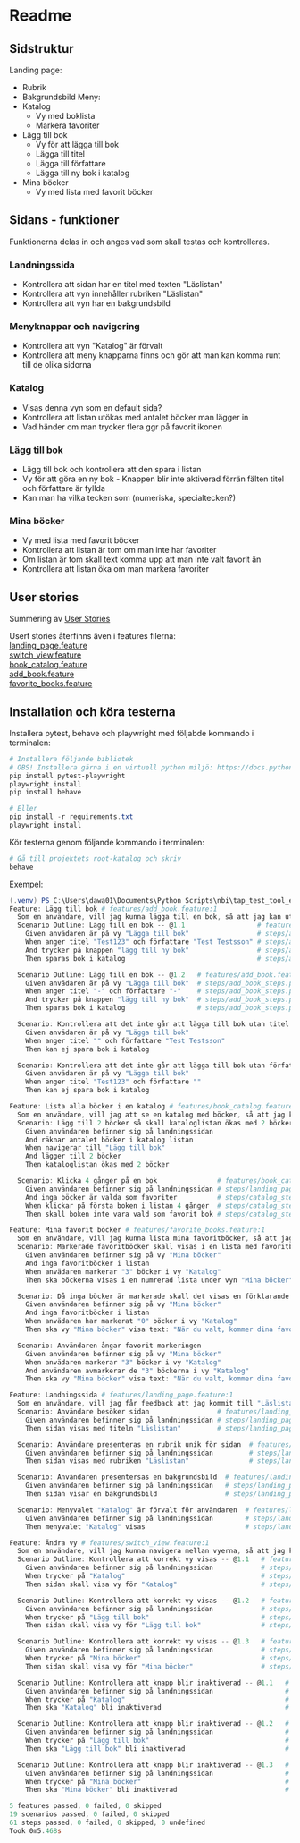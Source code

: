 # Readme

## Sidstruktur
Landing page:
- Rubrik
- Bakgrundsbild
Meny:
- Katalog
	- Vy med boklista
	- Markera favoriter
- Lägg till bok
	- Vy för att lägga till bok
	- Lägga till titel
	- Lägga till författare
	- Lägga till ny bok i katalog
- Mina böcker
	- Vy med lista med favorit böcker
  
## Sidans - funktioner
Funktionerna delas in och anges vad som skall testas och kontrolleras.

### Landningssida
- Kontrollera att sidan har en titel med texten "Läslistan"
- Kontrollera att vyn innehåller rubriken "Läslistan"
- Kontrollera att vyn har en bakgrundsbild
### Menyknappar och navigering
- Kontrollera att vyn "Katalog" är förvalt
- Kontrollera att meny knapparna finns och gör att man kan komma runt till de olika sidorna
### Katalog
- Visas denna vyn som en default sida?
- Kontrollera att listan utökas med antalet böcker man lägger in
- Vad händer om man trycker flera ggr på favorit ikonen
### Lägg till bok
- Lägg till bok och kontrollera att den spara i listan
- Vy för att göra en ny bok  - Knappen blir inte aktiverad förrän fälten titel och författare är fyllda
- Kan man ha vilka tecken som (numeriska, specialtecken?)
### Mina böcker
- Vy med lista med favorit böcker
- Kontrollera att listan är tom om man inte har favoriter
- Om listan är tom skall text komma upp att man inte valt favorit än
- Kontrollera att listan öka om man markera favoriter

## User stories
Summering av [User Stories](STORIES.md)

Usert stories återfinns även i features filerna:  
[landing_page.feature](features/landing_page.feature)  
[switch_view.feature](features/switch_view.feature)  
[book_catalog.feature](features/book_catalog.feature)  
[add_book.feature](features/add_book.feature)  
[favorite_books.feature](features/favorite_books.feature)  


## Installation och köra testerna

Installera pytest, behave och playwright med följabde kommando i terminalen:  
``` powershell
# Installera följande bibliotek
# OBS! Installera gärna i en virtuell python miljö: https://docs.python.org/3/library/venv.html
pip install pytest-playwright
playwright install
pip install behave

# Eller
pip install -r requirements.txt
playwright install
```

Kör testerna genom följande kommando i terminalen:
``` powershell
# Gå till projektets root-katalog och skriv
behave
```

Exempel:
``` powershell
(.venv) PS C:\Users\dawa01\Documents\Python Scripts\nbi\tap_test_tool_exam> behave
Feature: Lägg till bok # features/add_book.feature:1
  Som en användare, vill jag kunna lägga till en bok, så att jag kan utöka katalogen med fler böcker.
  Scenario Outline: Lägg till en bok -- @1.1                  # features/add_book.feature:13
    Given anvädaren är på vy "Lägga till bok"                 # steps/add_book_steps.py:8
    When anger titel "Test123" och författare "Test Testsson" # steps/add_book_steps.py:14
    And trycker på knappen "lägg till ny bok"                 # steps/add_book_steps.py:47
    Then sparas bok i katalog                                 # steps/add_book_steps.py:53

  Scenario Outline: Lägg till en bok -- @1.2   # features/add_book.feature:14
    Given anvädaren är på vy "Lägga till bok"  # steps/add_book_steps.py:8
    When anger titel "-" och författare "-"    # steps/add_book_steps.py:14
    And trycker på knappen "lägg till ny bok"  # steps/add_book_steps.py:47
    Then sparas bok i katalog                  # steps/add_book_steps.py:53

  Scenario: Kontrollera att det inte går att lägga till bok utan titel  # features/add_book.feature:17
    Given anvädaren är på vy "Lägga till bok"                           # steps/add_book_steps.py:8
    When anger titel "" och författare "Test Testsson"                  # steps/add_book_steps.py:25
    Then kan ej spara bok i katalog                                     # steps/add_book_steps.py:60

  Scenario: Kontrollera att det inte går att lägga till bok utan författare  # features/add_book.feature:23
    Given anvädaren är på vy "Lägga till bok"                                # steps/add_book_steps.py:8
    When anger titel "Test123" och författare ""                             # steps/add_book_steps.py:36
    Then kan ej spara bok i katalog                                          # steps/add_book_steps.py:60

Feature: Lista alla böcker i en katalog # features/book_catalog.feature:1
  Som en användare, vill jag att se en katalog med böcker, så att jag kan vilka böcker som jag kan välja sätta som favoriter.
  Scenario: Lägg till 2 böcker så skall kataloglistan ökas med 2 böcker  # features/book_catalog.feature:5
    Given användaren befinner sig på landningssidan                      # steps/landing_page_steps.py:6
    And räknar antalet böcker i katalog listan                           # steps/catalog_steps.py:6
    When navigerar till "Lägg till bok"                                  # steps/catalog_steps.py:20
    And lägger till 2 böcker                                             # steps/catalog_steps.py:26
    Then kataloglistan ökas med 2 böcker                                 # steps/catalog_steps.py:52

  Scenario: Klicka 4 gånger på en bok               # features/book_catalog.feature:12
    Given användaren befinner sig på landningssidan # steps/landing_page_steps.py:6
    And inga böcker är valda som favoriter          # steps/catalog_steps.py:12
    When klickar på första boken i listan 4 gånger  # steps/catalog_steps.py:41
    Then skall boken inte vara vald som favorit bok # steps/catalog_steps.py:62

Feature: Mina favorit böcker # features/favorite_books.feature:1
  Som en användare, vill jag kunna lista mina favoritböcker, så att jag har mina favoritböcker samlade på ett ställe.
  Scenario: Markerade favoritböcker skall visas i en lista med favoritböcker  # features/favorite_books.feature:5
    Given användaren befinner sig på vy "Mina böcker"                         # steps/favorite_books_steps.py:10
    And inga favoritböcker i listan                                           # steps/favorite_books_steps.py:16
    When anvädaren markerar "3" böcker i vy "Katalog"                         # steps/favorite_books_steps.py:22
    Then ska böckerna visas i en numrerad lista under vyn "Mina böcker"       # steps/favorite_books_steps.py:79

  Scenario: Då inga böcker är markerade skall det visas en förklarande text                      # features/favorite_books.feature:11
    Given användaren befinner sig på vy "Mina böcker"                                            # steps/favorite_books_steps.py:10
    And inga favoritböcker i listan                                                              # steps/favorite_books_steps.py:16
    When anvädaren har markerat "0" böcker i vy "Katalog"                                        # steps/favorite_books_steps.py:69
    Then ska vy "Mina böcker" visa text: "När du valt, kommer dina favoritböcker att visas här." # steps/favorite_books_steps.py:97

  Scenario: Användaren ångar favorit markeringen                                                 # features/favorite_books.feature:17
    Given användaren befinner sig på vy "Mina böcker"                                            # steps/favorite_books_steps.py:10
    When anvädaren markerar "3" böcker i vy "Katalog"                                            # steps/favorite_books_steps.py:22
    And användaren avmarkerar de "3" böckerna i vy "Katalog"                                     # steps/favorite_books_steps.py:50
    Then ska vy "Mina böcker" visa text: "När du valt, kommer dina favoritböcker att visas här." # steps/favorite_books_steps.py:97

Feature: Landningssida # features/landing_page.feature:1
  Som en användare, vill jag får feedback att jag kommit till "Läslistan", så att vet att jag kommit till rätt sida.
  Scenario: Användare besöker sidan                 # features/landing_page.feature:5
    Given användaren befinner sig på landningssidan # steps/landing_page_steps.py:6
    Then sidan visas med titeln "Läslistan"         # steps/landing_page_steps.py:12

  Scenario: Användare presenteras en rubrik unik för sidan  # features/landing_page.feature:9
    Given användaren befinner sig på landningssidan         # steps/landing_page_steps.py:6
    Then sidan visas med rubriken "Läslistan"               # steps/landing_page_steps.py:18

  Scenario: Användaren presentersas en bakgrundsbild  # features/landing_page.feature:13
    Given användaren befinner sig på landningssidan   # steps/landing_page_steps.py:6
    Then sidan visar en bakgrundsbild                 # steps/landing_page_steps.py:24

  Scenario: Menyvalet "Katalog" är förvalt för användaren  # features/landing_page.feature:17
    Given användaren befinner sig på landningssidan        # steps/landing_page_steps.py:6
    Then menyvalet "Katalog" visas                         # steps/landing_page_steps.py:30

Feature: Ändra vy # features/switch_view.feature:1
  Som en användare, vill jag kunna navigera mellan vyerna, så att jag kan komma åt alla funktioner som sidan har att erbjuda.
  Scenario Outline: Kontrollera att korrekt vy visas -- @1.1   # features/switch_view.feature:13
    Given användaren befinner sig på landningssidan            # steps/landing_page_steps.py:6
    When trycker på "Katalog"                                  # steps/switch_view_steps.py:10
    Then sidan skall visa vy för "Katalog"                     # steps/switch_view_steps.py:27

  Scenario Outline: Kontrollera att korrekt vy visas -- @1.2   # features/switch_view.feature:14
    Given användaren befinner sig på landningssidan            # steps/landing_page_steps.py:6
    When trycker på "Lägg till bok"                            # steps/switch_view_steps.py:10
    Then sidan skall visa vy för "Lägg till bok"               # steps/switch_view_steps.py:27

  Scenario Outline: Kontrollera att korrekt vy visas -- @1.3   # features/switch_view.feature:15
    Given användaren befinner sig på landningssidan            # steps/landing_page_steps.py:6
    When trycker på "Mina böcker"                              # steps/switch_view_steps.py:10
    Then sidan skall visa vy för "Mina böcker"                 # steps/switch_view_steps.py:27

  Scenario Outline: Kontrollera att knapp blir inaktiverad -- @1.1   # features/switch_view.feature:25
    Given användaren befinner sig på landningssidan                  # steps/landing_page_steps.py:6
    When trycker på "Katalog"                                        # steps/switch_view_steps.py:10
    Then ska "Katalog" bli inaktiverad                               # steps/switch_view_steps.py:44

  Scenario Outline: Kontrollera att knapp blir inaktiverad -- @1.2   # features/switch_view.feature:26
    Given användaren befinner sig på landningssidan                  # steps/landing_page_steps.py:6
    When trycker på "Lägg till bok"                                  # steps/switch_view_steps.py:10
    Then ska "Lägg till bok" bli inaktiverad                         # steps/switch_view_steps.py:44

  Scenario Outline: Kontrollera att knapp blir inaktiverad -- @1.3   # features/switch_view.feature:27
    Given användaren befinner sig på landningssidan                  # steps/landing_page_steps.py:6
    When trycker på "Mina böcker"                                    # steps/switch_view_steps.py:10
    Then ska "Mina böcker" bli inaktiverad                           # steps/switch_view_steps.py:44

5 features passed, 0 failed, 0 skipped
19 scenarios passed, 0 failed, 0 skipped
61 steps passed, 0 failed, 0 skipped, 0 undefined
Took 0m5.468s
```
